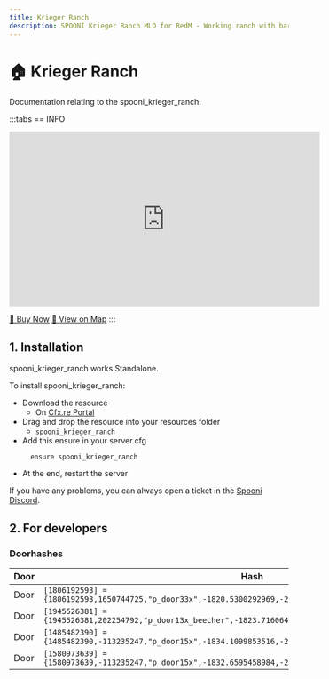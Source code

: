 ```yaml
---
title: Krieger Ranch
description: SPOONI Krieger Ranch MLO for RedM - Working ranch with barns and buildings. Agricultural property for West Elizabeth roleplay in Red Dead Redemption 2.
---
```


# 🏠 Krieger Ranch
Documentation relating to the spooni_krieger_ranch.

:::tabs
== INFO
<iframe width="560" height="315" src="https://dunb17ur4ymx4.cloudfront.net/packages/images/e4d7a024c6a64fa564970381a9882a393d0db0a2.png" frameborder="0" allow="accelerometer; autoplay; clipboard-write; encrypted-media; gyroscope; picture-in-picture; web-share" allowfullscreen></iframe>

<a href="https://spooni-mapping.tebex.io/package/6824056" class="button-buy">🛒 Buy Now</a>
<a href="https://spooni.de/rdr2/?m=house208" class="button-map">📍 View on Map</a>
:::

## 1. Installation
spooni_krieger_ranch works Standalone.  

To install spooni_krieger_ranch:
- Download the resource
  - On [Cfx.re Portal](https://portal.cfx.re/)
- Drag and drop the resource into your resources folder
  - `spooni_krieger_ranch`
- Add this ensure in your server.cfg
  ```
    ensure spooni_krieger_ranch
  ```
- At the end, restart the server

If you have any problems, you can always open a ticket in the [Spooni Discord](https://discord.gg/spooni).

## 2. For developers
### Doorhashes
| Door                      | Hash
|---------------------------|----------------------------------------------------------------------------------|
| Door                      | `[1806192593] = {1806192593,1650744725,"p_door33x",-1820.5300292969,-2042.6162109375,49.439094543457}`
| Door                      | `[1945526381] = {1945526381,202254792,"p_door13x_beecher",-1823.7160644531,-2050.2600097656,49.433555603027}`
| Door                      | `[1485482390] = {1485482390,-113235247,"p_door15x",-1834.1099853516,-2042.1994628906,49.437553405762}`
| Door                      | `[1580973639] = {1580973639,-113235247,"p_door15x",-1832.6595458984,-2037.6999511719,49.440551757812}`